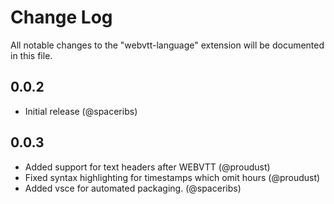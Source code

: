 # Change Log

All notable changes to the "webvtt-language" extension will be documented in this file.

## 0.0.2

- Initial release (@spaceribs)

## 0.0.3

- Added support for text headers after WEBVTT (@proudust)
- Fixed syntax highlighting for timestamps which omit hours (@proudust)
- Added vsce for automated packaging. (@spaceribs)
